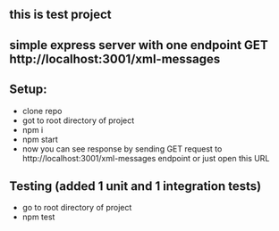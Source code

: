 ## this is test project
## simple express server with one endpoint GET http://localhost:3001/xml-messages

## Setup:
- clone repo
- got to root directory of project
- npm i
- npm start
- now you can see response by sending GET request to http://localhost:3001/xml-messages endpoint
or just open this URL

## Testing (added 1 unit and 1 integration tests)
- go to root directory of project
- npm test